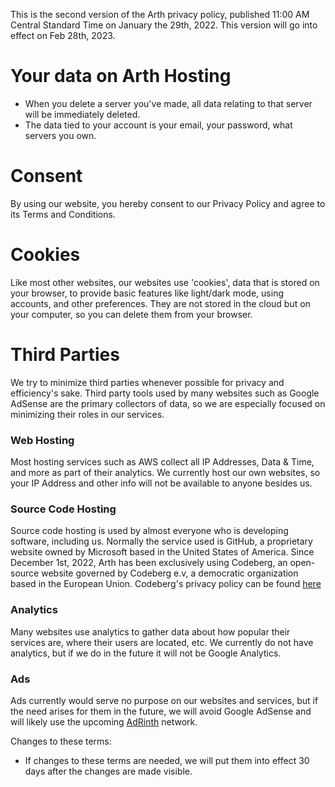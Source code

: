 

This is the second version of the Arth privacy policy, published 11:00 AM Central Standard Time on January the 29th, 2022. This version will go into effect on Feb 28th, 2023.

# Your data on Arth Hosting

- When you delete a server you've made, all data relating to that server will be immediately deleted.
- The data tied to your account is your email, your password, what servers you own.

# Consent

By using our website, you hereby consent to our Privacy Policy and agree to its Terms and Conditions. 

# Cookies

Like most other websites, our websites use 'cookies', data that is stored on your browser, to provide basic features like light/dark mode, using accounts, and other preferences. They are not stored in the cloud but on your computer, so you can delete them from your browser.

# Third Parties

We try to minimize third parties whenever possible for privacy and efficiency's sake. Third party tools used by many websites such as Google AdSense are the primary collectors of data, so we are especially focused on minimizing their roles in our services.

### Web Hosting

Most hosting services such as AWS collect all IP Addresses, Data & Time, and more as part of their analytics. We currently host our own websites, so your IP Address and other info will not be available to anyone besides us.

### Source Code Hosting

Source code hosting is used by almost everyone who is developing software, including us. Normally the service used is GitHub, a proprietary website owned by Microsoft based in the United States of America. Since December 1st, 2022, Arth has been exclusively using Codeberg, an open-source website governed by Codeberg e.v, a democratic organization based in the European Union. Codeberg's privacy policy can be found [here](https://codeberg.org/Codeberg/org/src/branch/main/PrivacyPolicy.md)

### Analytics

Many websites use analytics to gather data about how popular their services are, where their users are located, etc. We currently do not have analytics, but if we do in the future it will not be Google Analytics.

### Ads

Ads currently would serve no purpose on our websites and services, but if the need arises for them in the future, we will avoid Google AdSense and will likely use the upcoming [AdRinth](https://adrinth.com) network.




Changes to these terms:
- If changes to these terms are needed, we will put them into effect 30 days after the changes are made visible.
